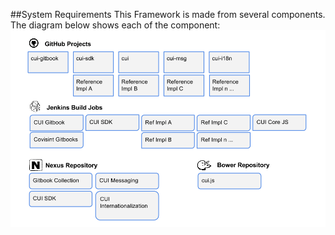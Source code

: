 ##System Requirements
This Framework is made from several components. The diagram below shows each of the component:
![](Images/ProjectComponents.png)